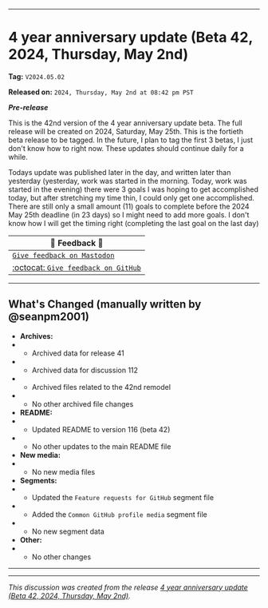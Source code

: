 
***

# 4 year anniversary update (Beta 42, 2024, Thursday, May 2nd)

**Tag:** `V2024.05.02`

**Released on:** `2024, Thursday, May 2nd at 08:42 pm PST`

***Pre-release***

This is the 42nd version of the 4 year anniversary update beta. The full release will be created on 2024, Saturday, May 25th. This is the fortieth beta release to be tagged. In the future, I plan to tag the first 3 betas, I just don't know how to right now. These updates should continue daily for a while.

Todays update was published later in the day, and written later than yesterday (yesterday, work was started in the morning. Today, work was started in the evening) there were 3 goals I was hoping to get accomplished today, but after stretching my time thin, I could only get one accomplished. There are still only a small amount (11) goals to complete before the 2024 May 25th deadline (in 23 days) so I might need to add more goals. I don't know how I will get the timing right (completing the last goal on the last day)

| 📣️ Feedback 💬️ |
|---|
| [`Give feedback on Mastodon`](https://techhub.social/deck/@seanpm2001/112237731368032617) |
| [:octocat: `Give feedback on GitHub`](https://github.com/seanpm2001/seanpm2001/discussions/113/) |

---

## What's Changed (manually written by @seanpm2001)

- **Archives:**
- - Archived data for release 41
- - Archived data for discussion 112
- - Archived files related to the 42nd remodel <!-- This number should be 1 higher than the release data 2 lines above, and should match the README beta version) !-->
- - No other archived file changes
- **README:**
- - Updated README to version 116 (beta 42)
- - No other updates to the main README file
- **New media:**
- - No new media files
- **Segments:**
- - Updated the `Feature requests for GitHub` segment file
- - Added the `Common GitHub profile media` segment file
- - No new segment data
- **Other:**
- - No other changes

***


<hr /><em>This discussion was created from the release <a href='https://github.com/seanpm2001/seanpm2001/releases/tag/V2024.05.02'>4 year anniversary update (Beta 42, 2024, Thursday, May 2nd)</a>.</em>
